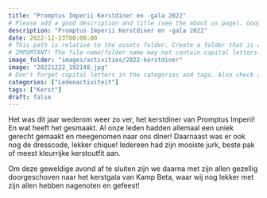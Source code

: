 ```yaml
---
title: "Promptus Imperii Kerstdiner en -gala 2022"
# Please add a good description and title (see the about us page). Google uses it to recommend the website
description: "Promptus Imperii Kerstdiner en -gala 2022"
date: 2022-12-23T00:00:00
# This path is relative to the assets folder. Create a folder that is assets/images/activities/file-name
# IMPORTANT! The file name/folder name may not contain capital letters!
image_folder: "images/activities/2022-kerstdiner"
image: "20221222_192148.jpg"
# Don't forget capital letters in the categories and tags. Also check all categories and tags by loading the activities page and looking at the list.
categories: ["Ledenactiviteit"]
tags: ["Kerst"]
draft: false
---
```


Het was dit jaar wederom weer zo ver, het kerstdiner van Promptus Imperii! En wat heeft het gesmaakt. Al onze leden hadden allemaal een uniek gerecht gemaakt en meegenomen naar ons diner! Daarnaast was er ook nog de dresscode, lekker chique! Iedereen had zijn mooiste jurk, beste pak of meest kleurrijke kerstoutfit aan.

Om deze geweldige avond af te sluiten zijn we daarna met zijn allen gezellig doorgeschoven naar het kerstgala van Kamp Beta, waar wij nog lekker met zijn allen hebben nagenoten en gefeest!